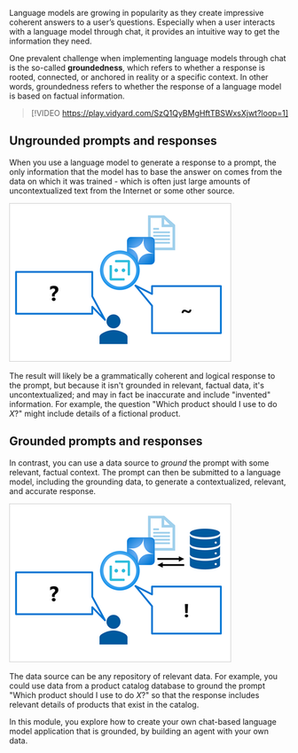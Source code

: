 Language models are growing in popularity as they create impressive coherent answers to a user’s questions. Especially when a user interacts with a language model through chat, it provides an intuitive way to get the information they need.

One prevalent challenge when implementing language models through chat is the so-called **groundedness**, which refers to whether a response is rooted, connected, or anchored in reality or a specific context. In other words, groundedness refers to whether the response of a language model is based on factual information.

> [!VIDEO https://play.vidyard.com/SzQ1QyBMgHftTBSWxsXjwt?loop=1]

## Ungrounded prompts and responses

When you use a language model to generate a response to a prompt, the only information that the model has to base the answer on comes from the data on which it was trained - which is often just large amounts of uncontextualized text from the Internet or some other source.

![Diagram of an ungrounded model returning an uncontextualized response.](../media/ungrounded.png)

The result will likely be a grammatically coherent and logical response to the prompt, but because it isn't grounded in relevant, factual data, it's uncontextualized; and may in fact be inaccurate and include "invented" information. For example, the question "Which product should I use to do *X*?" might include details of a fictional product.

## Grounded prompts and responses

In contrast, you can use a data source to *ground* the prompt with some relevant, factual context. The prompt can then be submitted to a language model, including the grounding data, to generate a contextualized, relevant, and accurate response.

![Diagram of a grounded model returning a contextualized response.](../media/grounded.png)

The data source can be any repository of relevant data. For example, you could use data from a product catalog database to ground the prompt "Which product should I use to do *X*?" so that the response includes relevant details of products that exist in the catalog.

In this module, you explore how to create your own chat-based language model application that is grounded, by building an agent with your own data.


